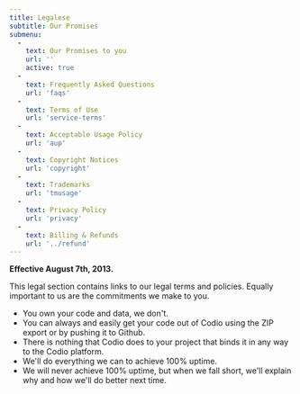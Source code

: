 ```yaml
---
title: Legalese
subtitle: Our Promises
submenu:
  -
    text: Our Promises to you
    url: ''
    active: true
  -
    text: Frequently Asked Questions
    url: 'faqs'
  -
    text: Terms of Use
    url: 'service-terms'
  -
    text: Acceptable Usage Policy
    url: 'aup'
  -
    text: Copyright Notices
    url: 'copyright'
  -
    text: Trademarks
    url: 'tmusage'
  -
    text: Privacy Policy
    url: 'privacy'
  -
    text: Billing & Refunds
    url: '../refund'    
---
```


**Effective August 7th, 2013.**

This legal section contains links to our legal terms and policies. Equally important to us are the commitments we make to you.

  - You own your code and data, we don't.
  - You can always and easily get your code out of Codio using the ZIP export or by pushing it to Github.
  - There is nothing that Codio does to your project that binds it in any way to the Codio platform.
  - We'll do everything we can to achieve 100% uptime.
  - We will never achieve 100% uptime, but when we fall short, we'll explain why and how we'll do better next time.
